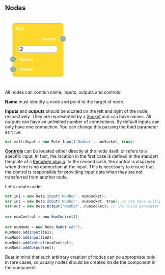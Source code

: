 Nodes
-

![node](../assets/node.png)

All nodes can contain name, inputs, outputs and controls. 

**Name** must identify a node and point to the target of node.

**Inputs** and **outputs** should be located on the left and right of the node, respectively. They are represented by a [Socket](Sockets.html) and can have names. All outputs can have an unlimited number of connections. By default inputs can only have one connection. You can change this passing the third parameter as `true`:
```js
var multiInput = new Rete.Input('Number', numSocket, true); 
```

**[Controls](Controls.html)** can be located either directly at the node itself, or refers to a specific input. In fact, the location in the first case is defined in the standart template of a [Renderer plugin](Plugins.html#renderer). In the second case, the control is displayed when there is no connection at the input. This is necessary to ensure that the control is responsible for providing input data when they are not transferred from another node.

Let's create node:
```js 
var in1 = new Rete.Input('Number', numSocket); 
var in2 = new Rete.Input('Number', numSocket, true); // can have multiple connections
var out = new Rete.Output('Number', numSocket); // the third parameter must be false to deny multiple connections

var numControl = new NumControl();

var numNode = new Rete.Node('Add');
numNode.addInput(in1);
numNode.addInput(in2);
numNode.addControl(numControl);
numNode.addOutput(out);

```
Bear in mind that such arbitrary creation of nodes can be appropriate only in rare cases, so usually nodes should be created inside the component in the component